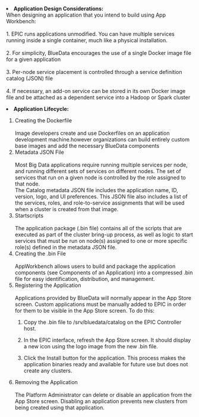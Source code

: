 <b><li>Application Design Considerations:</b><br>
When designing an application that you intend to build using App Workbench:<br>
<br>1.	EPIC runs applications unmodified. You can have multiple services running inside a single container, much like a physical installation.<br> 
<br>2.	For simplicity, BlueData encourages the use of a single Docker image file for a given application<br> 
<br>3.	Per-node service placement is controlled through a service definition catalog (JSON) file<br>
<br>4.	If necessary, an add-on service can be stored in its own Docker image file and be attached as a dependent service into a Hadoop or Spark cluster<br>


<b><li>Application Lifecycle:</b>
<ol>
  <li>Creating the Dockerfile</li>
<br>Image developers create and use Dockerfiles on an application development machine.however organizations can build entirely custom base images and add the necessary BlueData components

<li>Metadata JSON File</li>
<br>Most Big Data applications require running multiple services per node, and running different sets of services on different nodes. The set of services that run on a given node is controlled by the role assigned to that node.
<br>The Catalog metadata JSON file includes the application name, ID, version, logo, and UI preferences. This JSON file also includes a list of the services, roles, and role-to-service assignments that will be used when a cluster is created from that image.

<li>Startscripts</li>
<br>The application package (.bin file) contains all of the scripts that are executed as part of the cluster bring-up process, as well as logic to start services that must be run on node(s) assigned to one or more specific role(s) defined in the metadata JSON file.

<li>Creating the .bin File</li>
<br>AppWorkbench allows users to build and package the application components (see Components of an Application) into a compressed .bin file for easy identification, distribution, and management.

<li>Registering the Application</li>
<br>Applications provided by BlueData will normally appear in the App Store screen. Custom applications must be manually added to EPIC in order for them to be visible in the App Store screen. To do this:

1. Copy the .bin file to /srv/bluedata/catalog on the EPIC Controller host.

2. In the EPIC interface, refresh the App Store screen. It should display a new icon using the logo image from the new .bin file.

3. Click the Install button for the application. This process makes the application binaries ready and available for future use but does not create any clusters.

<li>Removing the Application</li>
<br>The Platform Administrator can delete or disable an application from the App Store screen. Disabling an application prevents new clusters from being created using that application.









	
